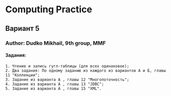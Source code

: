 # Computing Practice
## Вариант 5
### Author: Dudko Mikhail, 9th group, MMF 
#### Задания:
    1. Чтение и запись гугл-таблицы (для всех одинаковое);
    2. Два задания: По одному заданию из каждого из вариантов А и Б, главы 11 "Коллекции";
    3. Задание из варианта А , главы 12 "Многопоточность";
    4. Задание из варианта А , главы 13 "JDBC";
    5. Задание из варианта А , главы 15 "XML".